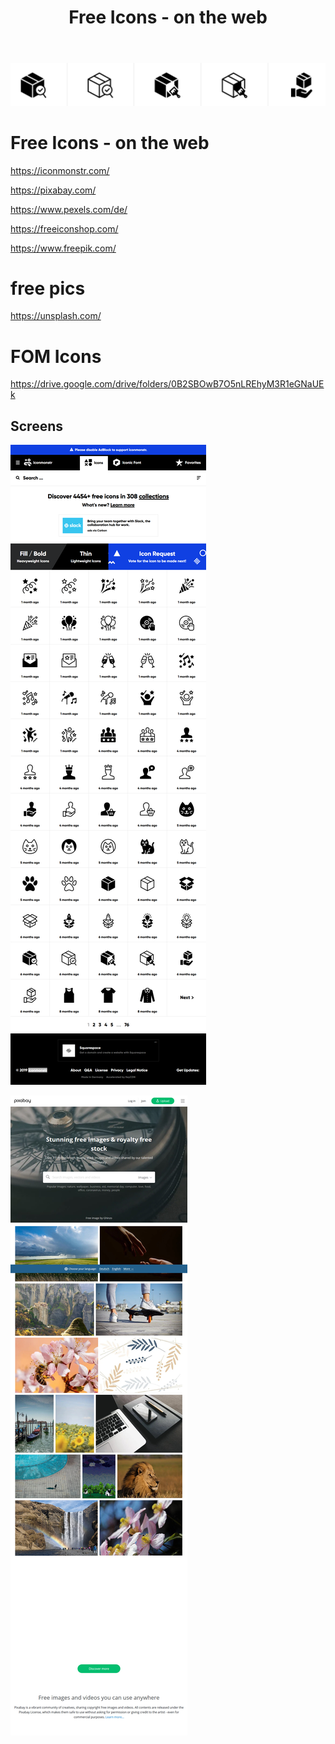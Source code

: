 ﻿---
layout: post
title: Free Icons - on the web  
categories: [Icons]
tags: [Icons, Free]
--- 

![FreeIcons](../pic/free-icons-on-the-web-iconmonstr-crop.png)

# Free Icons - on the web 

<https://iconmonstr.com/>

<https://pixabay.com/>

<https://www.pexels.com/de/>

<https://freeiconshop.com/>

<https://www.freepik.com/>

# free pics 

<https://unsplash.com/>

# FOM Icons 

<https://drive.google.com/drive/folders/0B2SBOwB7O5nLREhyM3R1eGNaUEk>


## Screens

![Screenshot](../pic/free-icons-on-the-web-iconmonstr.png)

![2020 05 29 Pixabay.Com](../pic/2020-05-29-pixabay.com.png)

 

